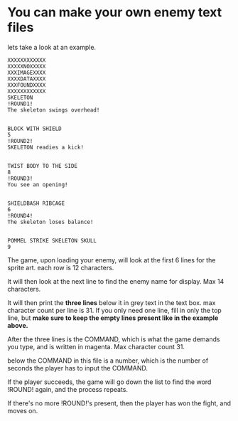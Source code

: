 # You can make your own enemy text files

lets take a look at an example.

```
XXXXXXXXXXXX
XXXXXNOXXXXX
XXXIMAGEXXXX
XXXXDATAXXXX
XXXFOUNDXXXX
XXXXXXXXXXXX
SKELETON
!ROUND1!
The skeleton swings overhead!


BLOCK WITH SHIELD
5
!ROUND2!
SKELETON readies a kick!


TWIST BODY TO THE SIDE
8
!ROUND3!
You see an opening!


SHIELDBASH RIBCAGE
6
!ROUND4!
The skeleton loses balance!


POMMEL STRIKE SKELETON SKULL
9
```

The game, upon loading your enemy, will look at the first 6 lines for the sprite art. each row is 12 characters.

It will then look at the next line to find the enemy name for display. Max 14 characters.

It will then print the **three lines** below it in grey text in the text box. max character count per line is 31. If you only need one line, fill in only the top line, but **make sure to keep the empty lines present like in the example above.**

After the three lines is the COMMAND, which is what the game demands you type, and is written in magenta. Max character count 31.

below the COMMAND in this file is a number, which is the number of seconds the player has to input the COMMAND.

If the player succeeds, the game will go down the list to find the word !ROUND! again, and the process repeats.

If there's no more !ROUND!'s present, then the player has won the fight, and moves on.
